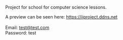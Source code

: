 Project for school for computer science lessons. 

A preview can be seen here: https://iiproject.ddns.net <br /><br />
Email: test@test.com <br />
Password: test 
